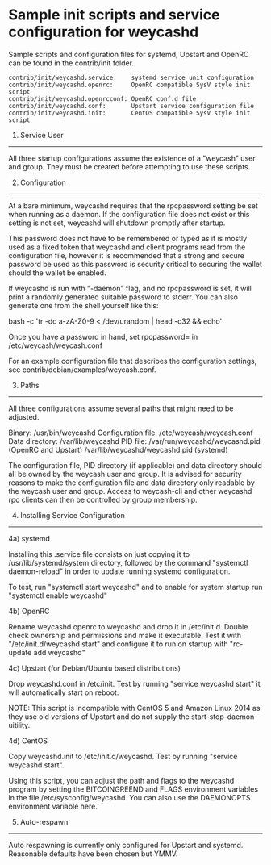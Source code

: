 Sample init scripts and service configuration for weycashd
==========================================================

Sample scripts and configuration files for systemd, Upstart and OpenRC
can be found in the contrib/init folder.

    contrib/init/weycashd.service:    systemd service unit configuration
    contrib/init/weycashd.openrc:     OpenRC compatible SysV style init script
    contrib/init/weycashd.openrcconf: OpenRC conf.d file
    contrib/init/weycashd.conf:       Upstart service configuration file
    contrib/init/weycashd.init:       CentOS compatible SysV style init script

1. Service User
---------------------------------

All three startup configurations assume the existence of a "weycash" user
and group.  They must be created before attempting to use these scripts.

2. Configuration
---------------------------------

At a bare minimum, weycashd requires that the rpcpassword setting be set
when running as a daemon.  If the configuration file does not exist or this
setting is not set, weycashd will shutdown promptly after startup.

This password does not have to be remembered or typed as it is mostly used
as a fixed token that weycashd and client programs read from the configuration
file, however it is recommended that a strong and secure password be used
as this password is security critical to securing the wallet should the
wallet be enabled.

If weycashd is run with "-daemon" flag, and no rpcpassword is set, it will
print a randomly generated suitable password to stderr.  You can also
generate one from the shell yourself like this:

bash -c 'tr -dc a-zA-Z0-9 < /dev/urandom | head -c32 && echo'

Once you have a password in hand, set rpcpassword= in /etc/weycash/weycash.conf

For an example configuration file that describes the configuration settings,
see contrib/debian/examples/weycash.conf.

3. Paths
---------------------------------

All three configurations assume several paths that might need to be adjusted.

Binary:              /usr/bin/weycashd
Configuration file:  /etc/weycash/weycash.conf
Data directory:      /var/lib/weycashd
PID file:            /var/run/weycashd/weycashd.pid (OpenRC and Upstart)
                     /var/lib/weycashd/weycashd.pid (systemd)

The configuration file, PID directory (if applicable) and data directory
should all be owned by the weycash user and group.  It is advised for security
reasons to make the configuration file and data directory only readable by the
weycash user and group.  Access to weycash-cli and other weycashd rpc clients
can then be controlled by group membership.

4. Installing Service Configuration
-----------------------------------

4a) systemd

Installing this .service file consists on just copying it to
/usr/lib/systemd/system directory, followed by the command
"systemctl daemon-reload" in order to update running systemd configuration.

To test, run "systemctl start weycashd" and to enable for system startup run
"systemctl enable weycashd"

4b) OpenRC

Rename weycashd.openrc to weycashd and drop it in /etc/init.d.  Double
check ownership and permissions and make it executable.  Test it with
"/etc/init.d/weycashd start" and configure it to run on startup with
"rc-update add weycashd"

4c) Upstart (for Debian/Ubuntu based distributions)

Drop weycashd.conf in /etc/init.  Test by running "service weycashd start"
it will automatically start on reboot.

NOTE: This script is incompatible with CentOS 5 and Amazon Linux 2014 as they
use old versions of Upstart and do not supply the start-stop-daemon uitility.

4d) CentOS

Copy weycashd.init to /etc/init.d/weycashd. Test by running "service weycashd start".

Using this script, you can adjust the path and flags to the weycashd program by
setting the BITCOINGREEND and FLAGS environment variables in the file
/etc/sysconfig/weycashd. You can also use the DAEMONOPTS environment variable here.

5. Auto-respawn
-----------------------------------

Auto respawning is currently only configured for Upstart and systemd.
Reasonable defaults have been chosen but YMMV.
